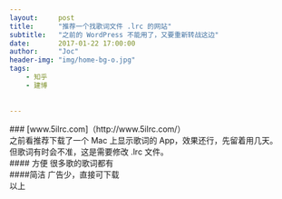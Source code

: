 ```yaml
---
layout:     post
title:      "推荐一个找歌词文件 .lrc 的网站"
subtitle:   "之前的 WordPress 不能用了，又要重新转战这边"
date:       2017-01-22 17:00:00
author:     "Joc"
header-img: "img/home-bg-o.jpg"
tags:
    - 知乎
    - 建博
   
    
---
```


<div>
### [www.5ilrc.com]（http://www.5ilrc.com/）
<br>之前看推荐下载了一个 Mac 上显示歌词的 App，效果还行，先留着用几天。
<br>但歌词有时会不准，这是需要修改 .lrc 文件。
<br>#### 方便 很多歌的歌词都有
<br>####简洁 广告少，直接可下载
<br>以上

<div>
